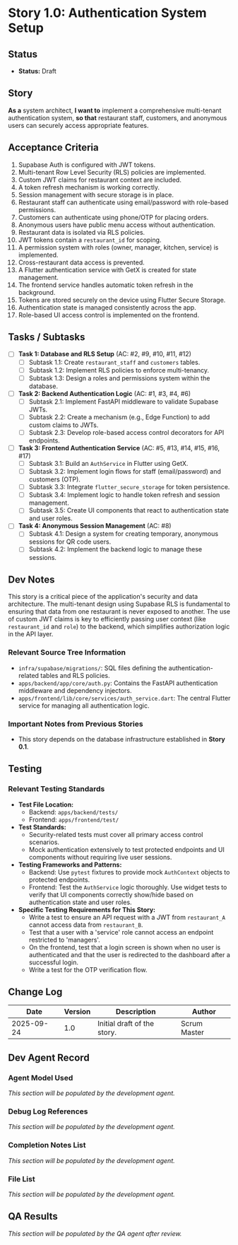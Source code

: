 <!-- Powered by BMAD™ Core -->

# Story 1.0: Authentication System Setup

## Status
- **Status:** Draft

## Story
**As a** system architect,
**I want to** implement a comprehensive multi-tenant authentication system,
**so that** restaurant staff, customers, and anonymous users can securely access appropriate features.

## Acceptance Criteria
1. Supabase Auth is configured with JWT tokens.
2. Multi-tenant Row Level Security (RLS) policies are implemented.
3. Custom JWT claims for restaurant context are included.
4. A token refresh mechanism is working correctly.
5. Session management with secure storage is in place.
6. Restaurant staff can authenticate using email/password with role-based permissions.
7. Customers can authenticate using phone/OTP for placing orders.
8. Anonymous users have public menu access without authentication.
9. Restaurant data is isolated via RLS policies.
10. JWT tokens contain a `restaurant_id` for scoping.
11. A permission system with roles (owner, manager, kitchen, service) is implemented.
12. Cross-restaurant data access is prevented.
13. A Flutter authentication service with GetX is created for state management.
14. The frontend service handles automatic token refresh in the background.
15. Tokens are stored securely on the device using Flutter Secure Storage.
16. Authentication state is managed consistently across the app.
17. Role-based UI access control is implemented on the frontend.

## Tasks / Subtasks
- [ ] **Task 1: Database and RLS Setup** (AC: #2, #9, #10, #11, #12)
  - [ ] Subtask 1.1: Create `restaurant_staff` and `customers` tables.
  - [ ] Subtask 1.2: Implement RLS policies to enforce multi-tenancy.
  - [ ] Subtask 1.3: Design a roles and permissions system within the database.
- [ ] **Task 2: Backend Authentication Logic** (AC: #1, #3, #4, #6)
  - [ ] Subtask 2.1: Implement FastAPI middleware to validate Supabase JWTs.
  - [ ] Subtask 2.2: Create a mechanism (e.g., Edge Function) to add custom claims to JWTs.
  - [ ] Subtask 2.3: Develop role-based access control decorators for API endpoints.
- [ ] **Task 3: Frontend Authentication Service** (AC: #5, #13, #14, #15, #16, #17)
  - [ ] Subtask 3.1: Build an `AuthService` in Flutter using GetX.
  - [ ] Subtask 3.2: Implement login flows for staff (email/password) and customers (OTP).
  - [ ] Subtask 3.3: Integrate `flutter_secure_storage` for token persistence.
  - [ ] Subtask 3.4: Implement logic to handle token refresh and session management.
  - [ ] Subtask 3.5: Create UI components that react to authentication state and user roles.
- [ ] **Task 4: Anonymous Session Management** (AC: #8)
  - [ ] Subtask 4.1: Design a system for creating temporary, anonymous sessions for QR code users.
  - [ ] Subtask 4.2: Implement the backend logic to manage these sessions.

## Dev Notes
This story is a critical piece of the application's security and data architecture. The multi-tenant design using Supabase RLS is fundamental to ensuring that data from one restaurant is never exposed to another. The use of custom JWT claims is key to efficiently passing user context (like `restaurant_id` and `role`) to the backend, which simplifies authorization logic in the API layer.

### Relevant Source Tree Information
- `infra/supabase/migrations/`: SQL files defining the authentication-related tables and RLS policies.
- `apps/backend/app/core/auth.py`: Contains the FastAPI authentication middleware and dependency injectors.
- `apps/frontend/lib/core/services/auth_service.dart`: The central Flutter service for managing all authentication logic.

### Important Notes from Previous Stories
- This story depends on the database infrastructure established in **Story 0.1**.

## Testing
### Relevant Testing Standards
- **Test File Location:**
  - Backend: `apps/backend/tests/`
  - Frontend: `apps/frontend/test/`
- **Test Standards:**
  - Security-related tests must cover all primary access control scenarios.
  - Mock authentication extensively to test protected endpoints and UI components without requiring live user sessions.
- **Testing Frameworks and Patterns:**
  - Backend: Use `pytest` fixtures to provide mock `AuthContext` objects to protected endpoints.
  - Frontend: Test the `AuthService` logic thoroughly. Use widget tests to verify that UI components correctly show/hide based on authentication state and user roles.
- **Specific Testing Requirements for This Story:**
  - Write a test to ensure an API request with a JWT from `restaurant_A` cannot access data from `restaurant_B`.
  - Test that a user with a 'service' role cannot access an endpoint restricted to 'managers'.
  - On the frontend, test that a login screen is shown when no user is authenticated and that the user is redirected to the dashboard after a successful login.
  - Write a test for the OTP verification flow.

## Change Log
| Date       | Version | Description                 | Author       |
|------------|---------|-----------------------------|--------------|
| 2025-09-24 | 1.0     | Initial draft of the story. | Scrum Master |

## Dev Agent Record
### Agent Model Used
*This section will be populated by the development agent.*

### Debug Log References
*This section will be populated by the development agent.*

### Completion Notes List
*This section will be populated by the development agent.*

### File List
*This section will be populated by the development agent.*

## QA Results
*This section will be populated by the QA agent after review.*
